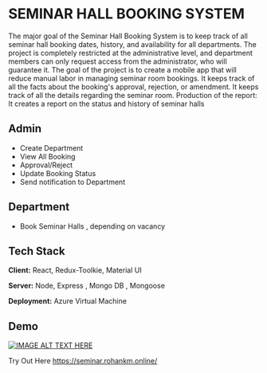 
# SEMINAR HALL BOOKING SYSTEM

The major goal of the Seminar Hall Booking System is to keep track of all seminar hall
booking dates, history, and availability for all departments. The project is completely
restricted at the administrative level, and department members can only request access
from the administrator, who will guarantee it. The goal of the project is to create a
mobile app that will reduce manual labor in managing seminar room bookings. It keeps
track of all the facts about the booking's approval, rejection, or amendment. It keeps
track of all the details regarding the seminar room. Production of the report: It creates a
report on the status and history of seminar halls


## Admin

- Create Department
- View All Booking
- Approval/Reject
- Update Booking Status
- Send notification to Department

## Department
- Book Seminar Halls , depending on vacancy
## Tech Stack

**Client:** React, Redux-Toolkie, Material UI

**Server:** Node, Express , Mongo DB , Mongoose


**Deployment:** Azure Virtual Machine

## Demo

[![IMAGE ALT TEXT HERE](https://img.youtube.com/vi/YOUTUBE_VIDEO_ID_HERE/0.jpg)](https://www.youtube.com/watch?v=YOUTUBE_VIDEO_ID_HERE)

Try Out Here
https://seminar.rohankm.online/